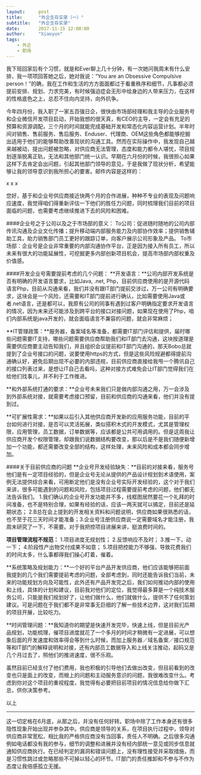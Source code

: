 ```yaml
---
layout:     post
title:      "外企生存实录（一）"
subtitle:   "外企生存实录"
date:       2017-11-15 12:00:00
author:     "Xiaoyun"
tags:
    - 外企
    - 职场
---
```


我下班回家后有个习惯，就是和Ever聊上几十分钟，有一次她问我周末有什么安排，我一项项回答她之后，她对我说：“You are an Obsessive Compulsive person！”的确，我在工作和生活的方方面面都过于看重秩序和细节，凡事都必须提前安排、规划、力求完美，有时候强迫症会无形中给身边的人带来压力，在这样的性格底色之上，总忍不住向内坚持，向外抗争。

今年四月份，我入职了一家五百强日企，很快由市场部经理和我主导的企业服务号和企业微信开发项目启动，开始我想的很天真，有CEO的主导，一定会有充足的预算和资源调配，三个月的时间就能完成基础开发和常态化内容运营计划。半年时间对销售、售前服务、售后服务、Enduser、代理商、OEM这些角色都能够挖掘出适用于他们的能够帮助改善现状的沟通工具。然而在实际操作中，我发现自己越来越被动，提出问题被忽略，对供应商无法管理，态度和能力都令人堪忧，项目规划逐渐脱离正轨，无法和其他部门统一认识。早期在六月份的时候，我很担心如果这样下去肯定会出问题，引起其他部门领导的意见，于是我做了现状分析，希望能够让我的领导意识到我所担心的要害。邮件内容是这样的：

x x x

您好，基于和企业号供应商接近快两个月的合作进展，种种不专业的表现及问题响应速度，我觉得咱们得重新评估一下他们的胜任力问题，同时梳理我们目前的项目面临的问题，也需要考虑继续推进下去的风险和困难。


####企业号之于公司以及之于市场部的意义：
To公司：促进随时随地的公司内部传讯沟通及企业文化传播；提升移动端内部服务能力及内部协作效率；提供销售辅助工具，助力销售部门员工更好的跟踪订单，向客户展示公司形象及产品。
To市场部：企业号是企业非常重要的内部沟通协作平台，正是因为接入所有员工，所以未来有很大的功能延展性，可挖掘更多内部创新项目机会，提高市场部内部权重及价值感。

####开发企业号需要提前考虑的几个问题：
**开发语言：**公司内部开发系统是否有明确的开发语言要求，比如Java, .net, Php，目前供应商使用的是开源代码语言Php，目前从沟通来看，我们并没有跟IT部门提前交涉过，万一公司有明确要求，这块会是一个风险，还需要和IT部门提前进行确认，比如需要使用Java或者.net语言，还是都可以，我原有公司的同事有遇到过客户明确指定要求开发语言的情况，因为未来还可能涉及到跨平台的接口对接问题，如果现在使用了Php，咱们内部系统是java开发的，就会面临语言不兼容的问题，就会非常麻烦；

**IT管理政策：**服务器，备案域名等准备，都需要IT部门评估和提供，届时哪些问题需要IT支持，哪些问题需要供应商帮助我们和IT部门去沟通，这块按道理是需要供应商要主动告知我们，并且组织会议提前和IT部门沟通的，那天Bobo总就提到了企业号接口的问题，说要使用https的方式，但是这些风险规避都得提前沟通确认好，避免后期出现不必要的内部违规，目前供应商直接给我甩一个腾讯自己的接口列表过来，是想让IT自己去看吗，这种对接方式难免会让IT部门觉得我们在给他们找事儿，并不利于工作推进。

**和外部系统打通的要求：**企业号未来我们只是做内部沟通之用，万一会涉及到外部系统对接，就需要考虑接口预留，目前和供应商的沟通来看，他们并没有提到过。

**可扩展性需求：**如果以后引入其他供应商开发新的应用服务功能，目前的平台如何进行对接，是否可以灵活拓展，类似搭积木式的开发模式，尤其是管理权限，应用管理，员工数据，订单数据等，应该都是公共可用调用的。但是这周我让供应商开发个权限管理，却跟我们说数据结构要改变，那以后是不是我们随便新增加一个功能，都还需要改变全部的结构，这样处理，未来风险和成本都会同步增加。

####关于目前供应商的问题
**企业号开发经验缺失：**目前的对接来看，服务号他们是有一定项目经验的，但是企业号无论从提供的产品设计规划到术语使用，案例无法提供综合来看，可用断定他们是没有企业号实际开发经验的，这个对于我们来讲，很多可能遇到的问题和风险，包括项目过程需要提前考虑的问题，他们都无法告诉我们。
1.我们确认的企业号开发功能并不多，线框图居然要花一个礼拜的时间准备，也不是特别合理，如果有经验的话，应该一两天就可以搞定，目前还是延期状态；
2.B总在会上提到的开发相关资料和问题说明，供应商如果很熟悉的话，也不至于花三天时间才能准备；3.企业号注册供应商说一定需要域名才能注册，我周末研究了一下，不需要。对于我把控项目进展来讲，挺浪费时间的。

**项目管理流程不规范：**
1.项目进度无规划性；
2.反馈响应不及时；
3.推一下，动一下；
4.阶段性产出物交付成果不如意；
5.项目把控能力不够强，导致花费我们的时间太多，什么事都得我们操心盯着，催着。

**系统策略及规划能力：**一个好的平台产品开发供应商，他们应该能够把前面我提到的几个我们需要提前考虑的问题，全部考虑到，同时还能告诉我们当前，未来的功能规划方向及可能性，此外还有产品开发完之后，我们如何推动内部的使用和上线，具体的计划和建议，目前我对他们的定位，我觉得最多算是一个纯技术服务公司，只能是我们规划好了，让他们做什么，他们就做什么，提供不了任何策划建议。可是问题在于我们都不是非常事无巨细的了解一些技术边界，这对我们后期的项目开展，比较吃力。

**时间管理问题：**我知道你的期望是快速开发完毕，快速上线，但是目前光产品规划，功能梳理，催项目进度就花了一个多月的时间才稍微有一定进展，可以想象后面的开发速度和效率得会等到什么时候，而加上服务器／域名备案／接口规范等和IT部门的解释说明和对接，还有内部员工数据导入和上线关注推动，起码又是几个月过去了，照他们的推进速度，很不乐观。

虽然目前已经支付了他们费用，我也积极的引导他们去做出改变，但目前看到的改变也只是面上的改变，而根上的问题和主动服务意识的问题，我很难改变什么。考虑到你对这个项目的重视程度，我觉得有必要把目前项目的情况信息给你做下汇总，供你决策参考。

以上

-------


这一切定格在6月底，从那之后，并没有任何好转。职场中除了工作本身还有很多隐性现象开始出现并参杂其中。供应商是领导的关系，在项目执行过程中，领导对供应商非常宽松，相比我的严格供应商没有当回事，责任人不明确。之后很多沟通例如电话都没有我的参与，细节的调整和进展并没有经内部统一意见或同步信息就通知供应商执行。在已经判定的漏洞和错误问题上，没有理性接受并采取措施，而是习惯性跳过或忽略那些不可掉以轻心的环节。IT部门的责任推卸和不参与不作为态度让我倍感孤立无援。


